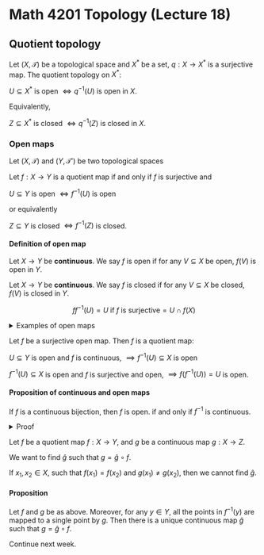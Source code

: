 # Math 4201 Topology (Lecture 18)

## Quotient topology

Let $(X,\mathcal{T})$ be a topological space and $X^*$ be a set, $q:X\to X^*$ is a surjective map. The quotient topology on $X^*$:

$U\subseteq X^*$ is open $\iff q^{-1}(U)$ is open in $X$.

Equivalently,

$Z\subseteq X^*$ is closed $\iff q^{-1}(Z)$ is closed in $X$.

### Open maps

Let $(X,\mathcal{T})$ and $(Y,\mathcal{T}')$ be two topological spaces

Let $f:X\to Y$ is a quotient map if and only if $f$ is surjective and

$U\subseteq Y$ is open $\iff f^{-1}(U)$ is open

or equivalently

$Z\subseteq Y$ is closed $\iff f^{-1}(Z)$ is closed.

#### Definition of open map

Let $X\to Y$ be **continuous**. We say $f$ is open if for any $V\subseteq X$ be open, $f(V)$ is open in $Y$.

Let $X\to Y$ be **continuous**. We say $f$ is closed if for any $V\subseteq X$ be closed, $f(V)$ is closed in $Y$.

$$
ff^{-1}(U)=U\text{ if }f \text{ is surjective}=U\cap f(X)
$$

<details>
<summary>Examples of open maps</summary>

Let $X,Y$ be topological spaces. Define the projection map $\pi_X:X\times Y\to X$, $\pi_X(x,y)=x$.

This is a surjective continuous map $(Y\neq \phi)$

This map is open. If $U\subseteq X$ is open and $V\subseteq Y$ is open, then $U\times V$ is open in $X\times Y$ and such open sets form a basis.

$\pi_X(U\times V)=\begin{cases}
U&\text{ if }V\neq \emptyset\\
\emptyset &\text{ if }V=\emptyset
\end{cases}$

In particular, image of any such open set is open. Since any open $W\subseteq X\times Y$ is a union of such open sets.

$W=\bigcup_{\alpha\in I}U_\alpha\times V\alpha$

$\pi_X(W)=\pi_X(\bigcup_{\alpha\in I}U_\alpha\times V_\alpha)=\bigcup_{\alpha\in I}\pi_X(U_\alpha\times V_\alpha)=\bigcup_{\alpha\in I}U_\alpha$

is open in $X$.

However, $\pi_X$ is not necessarily a closed map.

Let $X=Y=\mathbb{R}$ and $X\times Y=\mathbb{R}^2$

$Z\subseteq \mathbb{R}^2=\{(x,y)\in\mathbb{R}^2|x\neq 0, y=\frac{1}{x}\}$ is a closed set in $\mathbb{R}^2$

$\pi_X(Z)=\mathbb{R}\setminus \{0\}$ is not closed.

---

Let $X=[0,1]\cup [2,3]$, $Y=[0,2]$ with subspace topology on $\mathbb{R}$

Let $f:X\to Y$ be defined as:

$$
f(x)=\begin{cases}
x& \text{ if } x\in [0,1]\\
x-1& \text{ if }x\in [2,3]
\end{cases}
$$

$f$ is continuous and surjective, $f$ is closed $Z\subseteq [0,1]\cup [2,3]=Z_1\cup Z_2$, $Z_1\subseteq [0,1],Z_2\subseteq [2,3]$ is closed, $f(Z)=f(Z_1)\cup f(Z_2)$ is closed in $X$.

But $f$ is not open. Take $U=[0,1]\subseteq X$, $f=[0,1]\subseteq [0,2]$ is not open because of the point $1$.

> In general, and closed surjective map is a quotient map. In particular, this is an example of a closed surjective quotient map which is not open.

</details>

Let $f$ be a surjective open map. Then $f$ is a quotient map:

$U\subseteq Y$ is open and $f$ is continuous, $\implies f^{-1}(U)\subseteq X$ is open

$f^{-1}(U)\subseteq X$ is open and $f$ is surjective and open, $\implies f(f^{-1}(U))=U$ is open.

#### Proposition of continuous and open maps

If $f$ is a continuous bijection, then $f$ is open. if and only if $f^{-1}$ is continuous.

<details>
<summary>Proof</summary>

To show $f^{-1}$ is continuous, we have to show for $U\subseteq X$ open. $(f^{-1})^{-1}(U)=f(U)\subseteq Y$ is open.

This is the same thing as saying that $f$ is open.

</details>

Let $f$ be a quotient map $f: X \to Y$, and $g$ be a continuous map $g:X\to Z$.

We want to find $\hat{g}$ such that $g=\hat{g}\circ f$.

If $x_1,x_2\in X$, such that $f(x_1)=f(x_2)$ and $g(x_1)\neq g(x_2)$, then we cannot find $\hat{g}$.

#### Proposition

Let $f$ and $g$ be as above. Moreover, for any $y\in Y$, all the points in $f^{-1}(y)$ are mapped to a single point by $g$. Then there is a unique continuous map $\hat{g}$ such that $g=\hat{g}\circ f$.

Continue next week.